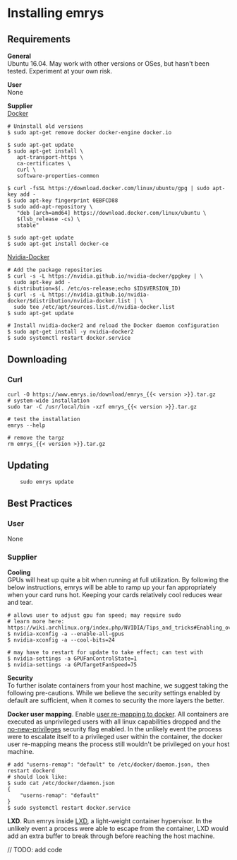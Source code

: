 # Installing emrys

## Requirements
**General**<br>
Ubuntu 16.04. May work with other versions or OSes, but hasn't been tested. Experiment at your own risk.

**User**<br>
None

**Supplier**<br>
[Docker](https://docs.docker.com/install/linux/docker-ce/ubuntu/)

    # Uninstall old versions
    $ sudo apt-get remove docker docker-engine docker.io

    $ sudo apt-get update
    $ sudo apt-get install \
       apt-transport-https \
       ca-certificates \
       curl \
       software-properties-common
        
    $ curl -fsSL https://download.docker.com/linux/ubuntu/gpg | sudo apt-key add -
    $ sudo apt-key fingerprint 0EBFCD88
    $ sudo add-apt-repository \
       "deb [arch=amd64] https://download.docker.com/linux/ubuntu \
       $(lsb_release -cs) \
       stable"

    $ sudo apt-get update
    $ sudo apt-get install docker-ce

[Nvidia-Docker](https://github.com/NVIDIA/nvidia-docker)

    # Add the package repositories
    $ curl -s -L https://nvidia.github.io/nvidia-docker/gpgkey | \
      sudo apt-key add -
    $ distribution=$(. /etc/os-release;echo $ID$VERSION_ID)
    $ curl -s -L https://nvidia.github.io/nvidia-docker/$distribution/nvidia-docker.list | \
      sudo tee /etc/apt/sources.list.d/nvidia-docker.list
    $ sudo apt-get update

    # Install nvidia-docker2 and reload the Docker daemon configuration
    $ sudo apt-get install -y nvidia-docker2
    $ sudo systemctl restart docker.service

## Downloading

### Curl

    curl -O https://www.emrys.io/download/emrys_{{< version >}}.tar.gz
    # system-wide installation
    sudo tar -C /usr/local/bin -xzf emrys_{{< version >}}.tar.gz

    # test the installation
    emrys --help

    # remove the targz
    rm emrys_{{< version >}}.tar.gz

## Updating

		sudo emrys update

## Best Practices

### User
None

### Supplier
**Cooling**<br>
GPUs will heat up quite a bit when running at full utilization. By following the below instructions,
emrys will be able to ramp up your fan appropriately when your card runs hot. Keeping your cards
relatively cool reduces wear and tear.

	# allows user to adjust gpu fan speed; may require sudo
	# learn more here: https://wiki.archlinux.org/index.php/NVIDIA/Tips_and_tricks#Enabling_overclocking
	$ nvidia-xconfig -a --enable-all-gpus
	$ nvidia-xconfig -a --cool-bits=24

	# may have to restart for update to take effect; can test with
	$ nvidia-settings -a GPUFanControlState=1
	$ nvidia-settings -a GPUTargetFanSpeed=75

**Security**<br>
To further isolate containers from your host machine, we suggest taking the following pre-cautions. While we believe the security settings enabled by default are sufficient, when it comes to security the more layers the better.

**Docker user mapping**. Enable [user re-mapping to docker](https://docs.docker.com/engine/security/userns-remap/). All containers are executed as unprivileged users with all linux capabilities dropped and the [no-new-privileges](https://www.projectatomic.io/blog/2016/03/no-new-privs-docker/) security flag enabled. In the unlikely event the process were to escalate itself to a privileged user within the container, the docker user re-mapping means the process still wouldn't be privileged on your host machine.

	# add "userns-remap": "default" to /etc/docker/daemon.json, then restart dockerd
	# should look like: 
	$ sudo cat /etc/docker/daemon.json
	{
		"userns-remap": "default"
	}
	$ sudo systemctl restart docker.service

**LXD**. Run emrys inside [LXD](https://help.ubuntu.com/lts/serverguide/lxd.html), a light-weight container hypervisor. In the unlikely event a process were able to escape from the container, LXD would add an extra buffer to break through before reaching the host machine.

// TODO: add code
